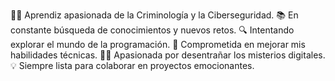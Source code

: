 👩‍💻 Aprendiz apasionada de la Criminología y la Ciberseguridad.
📚 En constante búsqueda de conocimientos y nuevos retos.
🔍 Intentando explorar el mundo de la programación.
🚀 Comprometida en mejorar mis habilidades técnicas.
🕵️‍♀️ Apasionada por desentrañar los misterios digitales.
💡 Siempre lista para colaborar en proyectos emocionantes.
